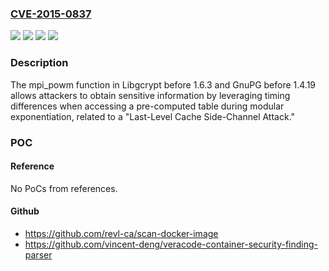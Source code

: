 ### [CVE-2015-0837](https://cve.mitre.org/cgi-bin/cvename.cgi?name=CVE-2015-0837)
![](https://img.shields.io/static/v1?label=Product&message=GnuPG&color=blue)
![](https://img.shields.io/static/v1?label=Product&message=Libgcrypt&color=blue)
![](https://img.shields.io/static/v1?label=Version&message=n%2Fa&color=blue)
![](https://img.shields.io/static/v1?label=Vulnerability&message=Other&color=brighgreen)

### Description

The mpi_powm function in Libgcrypt before 1.6.3 and GnuPG before 1.4.19 allows attackers to obtain sensitive information by leveraging timing differences when accessing a pre-computed table during modular exponentiation, related to a "Last-Level Cache Side-Channel Attack."

### POC

#### Reference
No PoCs from references.

#### Github
- https://github.com/revl-ca/scan-docker-image
- https://github.com/vincent-deng/veracode-container-security-finding-parser


